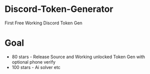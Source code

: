 # Discord-Token-Generator
First Free Working Discord Token Gen

# Goal
* 80 stars - Release Source and Working unlocked Token Gen with optional phone verify
* 100 stars - Ai solver etc
